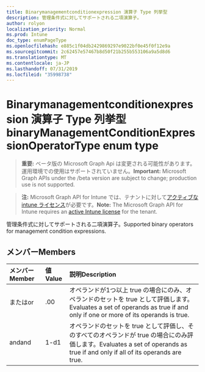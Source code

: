 ```yaml
---
title: Binarymanagementconditionexpression 演算子 Type 列挙型
description: 管理条件式に対してサポートされる二項演算子。
author: rolyon
localization_priority: Normal
ms.prod: Intune
doc_type: enumPageType
ms.openlocfilehash: e885c1f04db2429869297e9022bf0e45f0f12e9a
ms.sourcegitcommit: 2c62457e57467b8d50f21b255b553106a9a5d8d6
ms.translationtype: MT
ms.contentlocale: ja-JP
ms.lasthandoff: 07/31/2019
ms.locfileid: "35998738"
---
```

# <a name="binarymanagementconditionexpressionoperatortype-enum-type"></a><span data-ttu-id="1dfa2-103">Binarymanagementconditionexpression 演算子 Type 列挙型</span><span class="sxs-lookup"><span data-stu-id="1dfa2-103">binaryManagementConditionExpressionOperatorType enum type</span></span>

> <span data-ttu-id="1dfa2-104">**重要:** ベータ版の Microsoft Graph Api は変更される可能性があります。運用環境での使用はサポートされていません。</span><span class="sxs-lookup"><span data-stu-id="1dfa2-104">**Important:** Microsoft Graph APIs under the /beta version are subject to change; production use is not supported.</span></span>

> <span data-ttu-id="1dfa2-105">**注:** Microsoft Graph API for Intune では、テナントに対して[アクティブな intune ライセンス](https://go.microsoft.com/fwlink/?linkid=839381)が必要です。</span><span class="sxs-lookup"><span data-stu-id="1dfa2-105">**Note:** The Microsoft Graph API for Intune requires an [active Intune license](https://go.microsoft.com/fwlink/?linkid=839381) for the tenant.</span></span>

<span data-ttu-id="1dfa2-106">管理条件式に対してサポートされる二項演算子。</span><span class="sxs-lookup"><span data-stu-id="1dfa2-106">Supported binary operators for management condition expressions.</span></span>

## <a name="members"></a><span data-ttu-id="1dfa2-107">メンバー</span><span class="sxs-lookup"><span data-stu-id="1dfa2-107">Members</span></span>
|<span data-ttu-id="1dfa2-108">メンバー</span><span class="sxs-lookup"><span data-stu-id="1dfa2-108">Member</span></span>|<span data-ttu-id="1dfa2-109">値</span><span class="sxs-lookup"><span data-stu-id="1dfa2-109">Value</span></span>|<span data-ttu-id="1dfa2-110">説明</span><span class="sxs-lookup"><span data-stu-id="1dfa2-110">Description</span></span>|
|:---|:---|:---|
|<span data-ttu-id="1dfa2-111">または</span><span class="sxs-lookup"><span data-stu-id="1dfa2-111">or</span></span>|<span data-ttu-id="1dfa2-112">.0</span><span class="sxs-lookup"><span data-stu-id="1dfa2-112">0</span></span>|<span data-ttu-id="1dfa2-113">オペランドが1つ以上 true の場合にのみ、オペランドのセットを true として評価します。</span><span class="sxs-lookup"><span data-stu-id="1dfa2-113">Evaluates a set of operands as true if and only if one or more of its operands is true.</span></span>|
|<span data-ttu-id="1dfa2-114">and</span><span class="sxs-lookup"><span data-stu-id="1dfa2-114">and</span></span>|<span data-ttu-id="1dfa2-115">1-d</span><span class="sxs-lookup"><span data-stu-id="1dfa2-115">1</span></span>|<span data-ttu-id="1dfa2-116">オペランドのセットを true として評価し、そのすべてのオペランドが true の場合にのみ評価します。</span><span class="sxs-lookup"><span data-stu-id="1dfa2-116">Evaluates a set of operands as true if and only if all of its operands are true.</span></span>|





